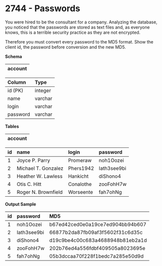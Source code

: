 # 2744 - Passwords

You were hired to be the consultant for a company. Analyzing the database, you noticed that the passwords are stored as text files and, as everyone knows, this is a terrible security practice as they are not encrypted.

Therefore you must convert every password to the MD5 format. Show the client id, the password before conversion and the new MD5.

**Schema**

| account |
|:-------:|

| Column	| Type    |
|:----------|:--------|
| id (PK)	| integer |
| name	    | varchar |
| login	    | varchar |
| password	| varchar |

**Tables**

| account |
|:-------:|

| id | name	                    | login	    | password    |
|:---|:-------------------------|:----------|:------------|
| 1	 | Joyce P. Parry	        | Promeraw	| noh1Oozei   |
| 2	 | Michael T. Gonzalez	    | Phers1942	| Iath3see9bi |
| 3	 | Heather W. Lawless	    | Hankicht	| diShono4    |
| 4	 | Otis C. Hitt             | Conalothe	| zooFohH7w   |
| 5	 | Roger N. Brownfield	    | Worseente	| fah7ohNg    |

**Output Sample**

| id | 	password	| MD5                              |
|:---|:-------------|:---------------------------------|
| 1	 | noh1Oozei	| b67ed42ced0e0a19ce7ed904bb94b607 |
| 2	 | Iath3see9bi	| 66877b2da87fb09af3f5602f31c6d35c |
| 3	 | diShono4	    | d19c9be4c00c683a4688948b81eb2a1d |
| 4	 | zooFohH7w	| 202b76ed4a556fdbf409505a8023695e |
| 5	 | fah7ohNg	    | 05b3dccaa70f228f1bedc7a285e50d9d |